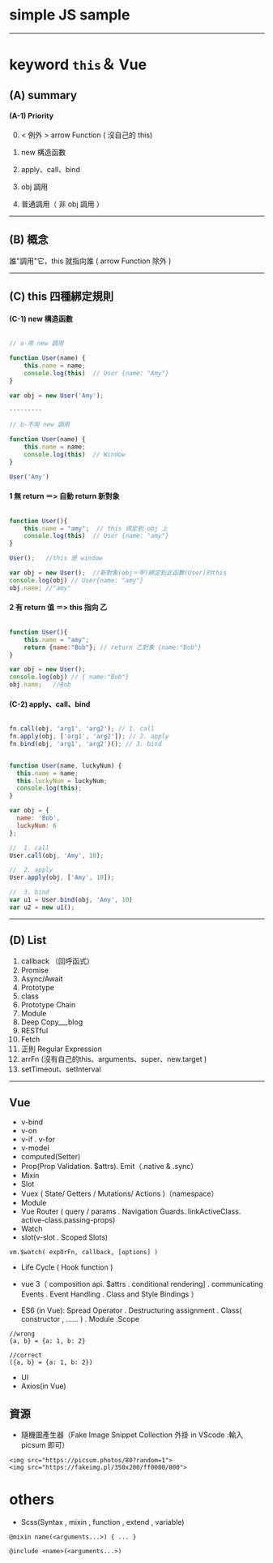 # simple JS   sample
---

# keyword `this`＆ Vue


## (A) summary 
#### (A-1)  Priority

0. < 例外 > arrow Function  ( 沒自己的 this)

1. new 構造函數
2. apply、call、bind
3. obj 調用
4. 普通調用（ 非 obj 調用 ）


---

## (B) 概念

誰"調用"它，this 就指向誰  ( arrow Function 除外 )

---

## (C) this 四種綁定規則

#### (C-1) new 構造函數

```js

// a-用 new 調用

function User(name) {
    this.name = name;
    console.log(this)  // User {name: "Amy"}
}

var obj = new User('Amy');

---------

// b-不用 new 調用

function User(name) {
    this.name = name;
    console.log(this)  // Window
}

User('Amy')

```



#### 1 無 return ＝> 自動 return 新對象

```js

function User(){
    this.name = "amy";  // this 绑定到 obj 上
    console.log(this)  // User {name: "amy"} 
}

User();   //this 是 window

var obj = new User();  //新對象(obj＝甲)綁定到此函數(User)的this
console.log(obj) // User{name: "amy"}
obj.name; //"amy"

```

#### 2 有 return 值 ＝> this 指向 乙

```js

function User(){
    this.name = "amy";
    return {name:"Bob"}; // return 乙對象 {name:"Bob"}
}

var obj = new User(); 
console.log(obj) // { name:"Bob"}
obj.name;   //Bob

```
#### (C-2) apply、call、bind

```js

fn.call(obj, 'arg1', 'arg2'); // 1. call
fn.apply(obj, ['arg1', 'arg2']); // 2. apply
fn.bind(obj, 'arg1', 'arg2')(); // 3. bind

```


```js

function User(name, luckyNum) {
  this.name = name;
  this.luckyNum = luckyNum;
  console.log(this);
}

var obj = {
  name: 'Bob',
  luckyNum: 6
};

//  1. call
User.call(obj, 'Amy', 10);

//  2. apply
User.apply(obj, ['Amy', 10]);

//  3. bind
var u1 = User.bind(obj, 'Amy', 10)
var u2 = new u1();

```

---

## (D) List
1. callback （回呼函式）
2. Promise
3. Async/Await
4. Prototype
5. class
6. Prototype Chain
7. Module
8. Deep Copy___blog
9. RESTful
10. Fetch
11. 正則 Regular Expression
12. arrFn (沒有自己的this、arguments、super、new.target )
13. setTimeout、setInterval
---

## Vue
- v-bind
- v-on
- v-if . v-for
- v-model
- computed(Setter)
- Prop(Prop Validation. $attrs). Emit（.native & .sync）
- Mixin
- Slot
- Vuex ( State/ Getters / Mutations/ Actions )（namespace）
- Module
- Vue Router ( query / params . Navigation Guards.  linkActiveClass.  active-class.passing-props)
- Watch
- slot(v-slot . Scoped Slots)
```
vm.$watch( expOrFn, callback, [options] )
```
- Life Cycle ( Hook function )
- vue 3（ composition api. $attrs . conditional rendering] . communicating Events . Event Handling .  Class and Style Bindings ）

- ES6 (in Vue): Spread Operator . Destructuring assignment . Class( constructor , ...... ) . Module .Scope

```
//wrong
{a, b} = {a: 1, b: 2}

//correct
({a, b} = {a: 1, b: 2}) 

```
- UI
- Axios(in Vue)

## 資源
- 隨機圖產生器（Fake Image Snippet Collection 外掛 in VScode :輸入 picsum 即可）

```
<img src="https://picsum.photos/80?random=1">
<img src="https://fakeimg.pl/350x200/ff0000/000">
```


# others
- Scss(Syntax ,  mixin ,  function  ,   extend ,   variable)
```
@mixin name(<arguments...>) { ... }

@include <name>(<arguments...>)
```
